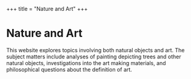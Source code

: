 +++
title = "Nature and Art"
+++

# Nature and Art

This website explores topics involving both natural objects and art. The subject matters include analyses of painting depicting trees and other natural objects, investigations into the art making materials, and philosophical questions about the definition of art.
<!-- 
Plants are the basis of life blah blah.

This site explores the role of plants in artwork. It includes artworks featuring plants, how plants are used to create art, and more.  plants can be used in artwork  -->

<!-- Outline:
1. Art Autobiography
2. Still life - find one at the MET (one with tulips) vs real flower
3. Édouard Manet, Le Déjeuner sur l’herbe
4. Renaissance art materials
5. Landscape painting - Bob ross
6. Historical royal landscape paintings
7. Bronx botanical garden rock garden -->